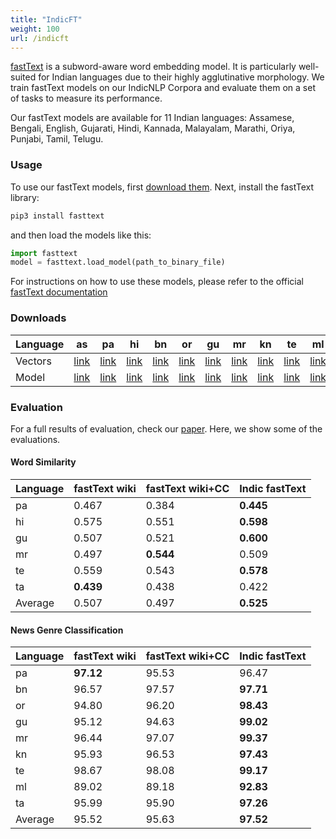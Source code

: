 ```yaml
---
title: "IndicFT"
weight: 100
url: /indicft
---
```



[fastText](https://fasttext.cc/) is a subword-aware word embedding model. It is particularly well-suited for Indian languages due to their highly agglutinative morphology. We train fastText models on our IndicNLP Corpora and evaluate them on a set of tasks to measure its performance.

Our fastText models are available for 11 Indian languages:  Assamese, Bengali, English, Gujarati, Hindi, Kannada, Malayalam, Marathi, Oriya, Punjabi, Tamil, Telugu.


### Usage

To use our fastText models, first [download them](#downloads). Next, install the fastText library:
```bash
pip3 install fasttext
```

and then load the models like this:

```python
import fasttext
model = fasttext.load_model(path_to_binary_file)
```

For instructions on how to use these models, please refer to the official [fastText documentation](https://fasttext.cc/docs/en/support.html)


### Downloads

| Language | as | pa | hi | bn | or | gu | mr | kn | te | ml | ta |
| -------- | -- | -- | -- | -- | -- | -- | -- | -- | -- | -- | -- |
| Vectors | [link](https://storage.googleapis.com/ai4bharat-public-indic-nlp-corpora/embedding-v2/indicnlp.ft.as.300.vec) | [link](https://storage.googleapis.com/ai4bharat-public-indic-nlp-corpora/embedding-v2/indicnlp.ft.pa.300.vec) | [link](https://storage.googleapis.com/ai4bharat-public-indic-nlp-corpora/embedding-v2/indicnlp.ft.hi.300.vec) | [link](https://storage.googleapis.com/ai4bharat-public-indic-nlp-corpora/embedding-v2/indicnlp.ft.bn.300.vec) | [link](https://storage.googleapis.com/ai4bharat-public-indic-nlp-corpora/embedding-v2/indicnlp.ft.or.300.vec) | [link](https://storage.googleapis.com/ai4bharat-public-indic-nlp-corpora/embedding-v2/indicnlp.ft.gu.300.vec) | [link](https://storage.googleapis.com/ai4bharat-public-indic-nlp-corpora/embedding-v2/indicnlp.ft.mr.300.vec) | [link](https://storage.googleapis.com/ai4bharat-public-indic-nlp-corpora/embedding-v2/indicnlp.ft.kn.300.vec) | [link](https://storage.googleapis.com/ai4bharat-public-indic-nlp-corpora/embedding-v2/indicnlp.ft.te.300.vec) | [link](https://storage.googleapis.com/ai4bharat-public-indic-nlp-corpora/embedding-v2/indicnlp.ft.ml.300.vec) | [link](https://storage.googleapis.com/ai4bharat-public-indic-nlp-corpora/embedding-v2/indicnlp.ft.ta.300.vec) |
| Model | [link](https://storage.googleapis.com/ai4bharat-public-indic-nlp-corpora/embedding-v2/indicnlp.ft.as.300.bin) | [link](https://storage.googleapis.com/ai4bharat-public-indic-nlp-corpora/embedding-v2/indicnlp.ft.pa.300.bin) | [link](https://storage.googleapis.com/ai4bharat-public-indic-nlp-corpora/embedding-v2/indicnlp.ft.hi.300.bin) | [link](https://storage.googleapis.com/ai4bharat-public-indic-nlp-corpora/embedding-v2/indicnlp.ft.bn.300.bin) | [link](https://storage.googleapis.com/ai4bharat-public-indic-nlp-corpora/embedding-v2/indicnlp.ft.or.300.bin) | [link](https://storage.googleapis.com/ai4bharat-public-indic-nlp-corpora/embedding-v2/indicnlp.ft.gu.300.bin) | [link](https://storage.googleapis.com/ai4bharat-public-indic-nlp-corpora/embedding-v2/indicnlp.ft.mr.300.bin) | [link](https://storage.googleapis.com/ai4bharat-public-indic-nlp-corpora/embedding-v2/indicnlp.ft.kn.300.bin) | [link](https://storage.googleapis.com/ai4bharat-public-indic-nlp-corpora/embedding-v2/indicnlp.ft.te.300.bin) | [link](https://storage.googleapis.com/ai4bharat-public-indic-nlp-corpora/embedding-v2/indicnlp.ft.ml.300.bin) | [link](https://storage.googleapis.com/ai4bharat-public-indic-nlp-corpora/embedding-v2/indicnlp.ft.ta.300.bin) |


### Evaluation


For a full results of evaluation, check our [paper](https://indicnlp.ai4bharat.org/papers/arxiv2020_indicnlp_corpus.pdf). Here, we show some of the evaluations.


#### Word Similarity


Language | fastText wiki | fastText wiki+CC | Indic fastText
------| -----|-----|----
pa | 0.467 | 0.384 | **0.445**
hi | 0.575 | 0.551 | **0.598**
gu | 0.507 | 0.521 | **0.600**
mr | 0.497 | **0.544** | 0.509 
te | 0.559 | 0.543 | **0.578**
ta | **0.439** | 0.438 | 0.422
Average| 0.507| 0.497| **0.525**


#### News Genre Classification

Language | fastText wiki | fastText wiki+CC | Indic fastText
------| -----|-----|----
pa | **97.12** | 95.53 | 96.47
bn | 96.57 | 97.57 | **97.71**
or | 94.80 | 96.20 | **98.43**
gu | 95.12 | 94.63 | **99.02**
mr | 96.44 | 97.07 | **99.37**
kn | 95.93 | 96.53 | **97.43**
te | 98.67 | 98.08 | **99.17**
ml | 89.02 | 89.18 | **92.83**
ta | 95.99 | 95.90 | **97.26**
Average | 95.52 | 95.63 | **97.52**

